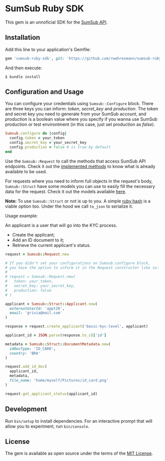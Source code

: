 # SumSub Ruby SDK

This gem is an unnoficial SDK for the [SumSub API](https://developers.sumsub.com/api-reference/).

## Installation

Add this line to your application's Gemfile:

```ruby
gem 'sumsub-ruby-sdk', git: 'https://github.com/rwehresmann/sumsub-ruby-sdk'
```

And then execute:

    $ bundle install

## Configuration and Usage

You can configure your credentials using `Sumsub::Configure` block. There are three keys you can inform: *token*, *secret_key* and *production*. The token and secret key you need to generate from your SumSub account, and *production* is a boolean value where you specify if you wanna use SumSub production or test environtment (in this case, just set production as *false*).

```ruby
Sumsub.configure do |config|
  config.token = your_token
  config.secret_key = your_secret_key
  config.production = false # is true by default
end
```

Use the `Sumsub::Request` to call the methods that access SumSub API endpoints. Check it out the [implemented methods](https://github.com/rwehresmann/sumsub-ruby-sdk/blob/master/lib/sumsub/request.rb) to know what is already available to be used.

For requests where you need to inform full objects in the request's body, `Sumsub::Struct` have some models you can use to easily fill the necessary data for the request. Check it out the models available [here](https://github.com/rwehresmann/sumsub-ruby-sdk/tree/master/lib/sumsub/struct). 

**Note:** To use `Sumsub::Struct` or not is up to you. A simple [ruby hash](https://ruby-doc.org/core-3.0.1/Hash.html) is a viable option too. Under the hood we call `to_json` to serialize it.

Usage example:

An applicant is a user that will go into the KYC process. 

- Create the applicant;
- Add an ID document to it;
- Retrieve the current applicant's status.

```ruby
request = Sumsub::Request.new

# If you didn't set your configurations on Sumsub.configure block,
# you have the option to inform it in the Request constructor like so:
#
# request = Sumsub::Request.new(
#   token: your_token, 
#   secret_key: your_secret_key,
#   production: false
# )

applicant = Sumsub::Struct::Applicant.new(
  externalUserId: 'appt20', 
  email: 'grivia@mail.com'
)

response = request.create_applicant('basic-kyc-level', applicant)

applicant_id = JSON.parse(response.to_s)['id']

metadata = Sumsub::Struct::DocumentMetadata.new(
  idDocType: 'ID_CARD',
  country: 'BRA'
)

request.add_id_doc(
  applicant_id, 
  metadata,
  file_name: 'home/myself/Pictures/id_card.png'
)

request.get_applicant_status(applicant_id)
```

## Development

Run `bin/setup` to install dependencies. For an interactive prompt that will allow you to experiment, run `bin/console`.

## License

The gem is available as open source under the terms of the [MIT License](https://opensource.org/licenses/MIT).
